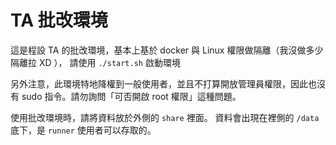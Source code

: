 # TA 批改環境
這是程設 TA 的批改環境，基本上基於 docker 與 Linux 權限做隔離（我沒做多少隔離拉 XD ），
請使用 `./start.sh` 啟動環境

另外注意，此環境特地降權到一般使用者，並且不打算開放管理員權限，因此也沒有 sudo 指令。請勿詢問「可否開啟 root 權限」這種問題。

使用批改環境時，請將資料放於外側的 `share` 裡面。
資料會出現在裡側的 `/data` 底下，是 `runner` 使用者可以存取的。

